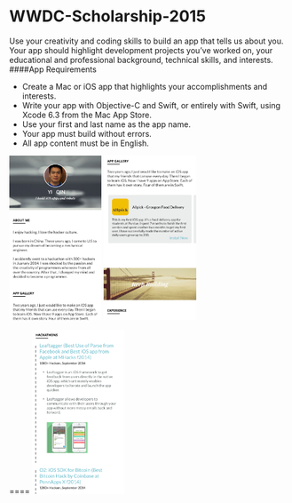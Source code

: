 # WWDC-Scholarship-2015
Use your creativity and coding skills to build an app that tells us about you. Your app should highlight
development projects you’ve worked on, your educational and professional background, technical
skills, and interests.
####App Requirements
- Create a Mac or iOS app that highlights your accomplishments and interests.
- Write your app with Objective-C and Swift, or entirely with Swift, using Xcode 6.3 from
 the Mac App Store.
- Use your first and last name as the app name.
- Your app must build without errors.
- All app content must be in English. 


<img src="https://github.com/yiqin/WWDC-Scholarship-2015/blob/master/Screenshots/screenshot1.png" alt="app screenshot 2" width="33%"/>
<img src="https://github.com/yiqin/WWDC-Scholarship-2015/blob/master/Screenshots/screenshot2.png" alt="app screenshot 1" width="33%"/>


====
<img src="https://github.com/yiqin/WWDC-Scholarship-2015/blob/master/Screenshots/screenshot3.png" alt="app screenshot 1" width="33%"/>

